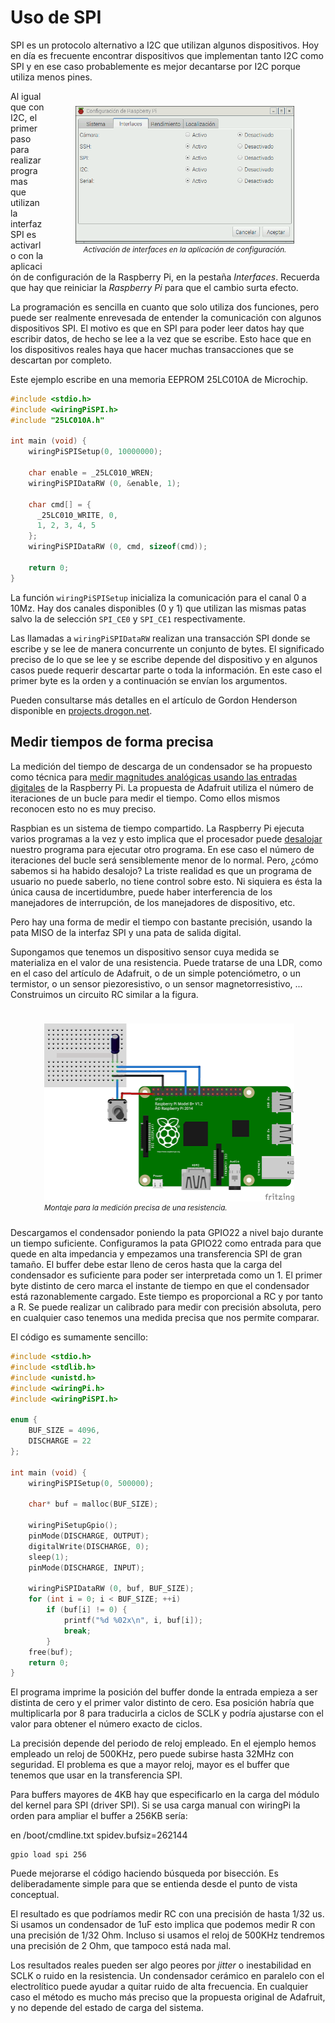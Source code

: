 [//]: # (-*- mode:markdown; coding:utf-8 -*-)

# Uso de SPI

SPI es un protocolo alternativo a I2C que utilizan algunos
dispositivos. Hoy en día es frecuente encontrar dispositivos que
implementan tanto I2C como SPI y en ese caso probablemente es mejor
decantarse por I2C porque utiliza menos pines.

<figure style="float:right;padding:10px">
  <img src="img/rpicfg-interfaces.png" width="350"/>
  <figcaption style="font-size:smaller;font-style:italic;text-align:center">
    Activación de interfaces en la aplicación de configuración.
  </figcaption>
</figure>

Al igual que con I2C, el primer paso para realizar programas que
utilizan la interfaz SPI es activarlo con la aplicación de
configuración de la Raspberry Pi, en la pestaña *Interfaces*.
Recuerda que hay que reiniciar la *Raspberry Pi* para que el cambio
surta efecto.

La programación es sencilla en cuanto que solo utiliza dos funciones,
pero puede ser realmente enrevesada de entender la comunicación con
algunos dispositivos SPI.  El motivo es que en SPI para poder leer
datos hay que escribir datos, de hecho se lee a la vez que se escribe.
Esto hace que en los dispositivos reales haya que hacer muchas
transacciones que se descartan por completo.

Este ejemplo escribe en una memoria EEPROM 25LC010A de Microchip.

``` C
#include <stdio.h>
#include <wiringPiSPI.h>
#include "25LC010A.h"

int main (void) {
    wiringPiSPISetup(0, 10000000);

    char enable = _25LC010_WREN;
    wiringPiSPIDataRW (0, &enable, 1);

    char cmd[] = {
      _25LC010_WRITE, 0,
      1, 2, 3, 4, 5
    };
    wiringPiSPIDataRW (0, cmd, sizeof(cmd));

    return 0;
}
```

La función `wiringPiSPISetup` inicializa la comunicación para el canal
0 a 10Mz. Hay dos canales disponibles (0 y 1) que utilizan las mismas
patas salvo la de selección `SPI_CE0` y `SPI_CE1` respectivamente.

Las llamadas a `wiringPiSPIDataRW` realizan una transacción SPI
donde se escribe y se lee de manera concurrente un conjunto de bytes.
El significado preciso de lo que se lee y se escribe depende del
dispositivo y en algunos casos puede requerir descartar parte o toda
la información.  En este caso el primer byte es la orden y a
continuación se envían los argumentos.

Pueden consultarse más detalles en el artículo de Gordon Henderson
disponible en [projects.drogon.net](https://projects.drogon.net/understanding-spi-on-the-raspberry-pi/).

## Medir tiempos de forma precisa

La medición del tiempo de descarga de un condensador se ha propuesto
como técnica para
[medir magnitudes analógicas usando las entradas digitales](https://learn.adafruit.com/basic-resistor-sensor-reading-on-raspberry-pi/overview)
de la Raspberry Pi.  La propuesta de Adafruit utiliza el número de
iteraciones de un bucle para medir el tiempo.  Como ellos mismos
reconocen esto no es muy preciso.

Raspbian es un sistema de tiempo compartido. La Raspberry Pi ejecuta
varios programas a la vez y esto implica que el procesador puede
[desalojar](https://en.wikipedia.org/wiki/Preemption_(computing))
nuestro programa para ejecutar otro programa. En ese caso el número de
iteraciones del bucle será sensiblemente menor de lo normal. Pero,
¿cómo sabemos si ha habido desalojo? La triste realidad es que un
programa de usuario no puede saberlo, no tiene control sobre esto.  Ni
siquiera es ésta la única causa de incertidumbre, puede haber
interferencia de los manejadores de interrupción, de los manejadores
de dispositivo, etc.

Pero hay una forma de medir el tiempo con bastante precisión, usando
la pata MISO de la interfaz SPI y una pata de salida digital.

Supongamos que tenemos un dispositivo sensor cuya medida se
materializa en el valor de una resistencia.  Puede tratarse de una
LDR, como en el caso del artículo de Adafruit, o de un simple
potenciómetro, o un termistor, o un sensor piezoresistivo, o un sensor
magnetorresistivo, ...  Construimos un circuito RC similar a la
figura.

<figure style="float:right; padding:10px">
  <img src="img/analog_bb.png" width="400">
  <figcaption style="font-size:smaller; font-style:italic">
  <div style="width:350px">
	Montaje para la medición precisa de una resistencia.
  </div>
  </figcaption>
</figure>


Descargamos el condensador poniendo la pata GPIO22 a nivel bajo
durante un tiempo suficiente.  Configuramos la pata GPIO22 como
entrada para que quede en alta impedancia y empezamos una
transferencia SPI de gran tamaño.  El buffer debe estar lleno de ceros
hasta que la carga del condensador es suficiente para poder ser
interpretada como un 1. El primer byte distinto de cero marca el
instante de tiempo en que el condensador está razonablemente
cargado. Este tiempo es proporcional a RC y por tanto a R.  Se puede
realizar un calibrado para medir con precisión absoluta, pero en
cualquier caso tenemos una medida precisa que nos permite comparar.

El código es sumamente sencillo:

``` C
#include <stdio.h>
#include <stdlib.h>
#include <unistd.h>
#include <wiringPi.h>
#include <wiringPiSPI.h>

enum {
    BUF_SIZE = 4096,
    DISCHARGE = 22
};

int main (void) {
    wiringPiSPISetup(0, 500000);

    char* buf = malloc(BUF_SIZE);

    wiringPiSetupGpio();
    pinMode(DISCHARGE, OUTPUT);
    digitalWrite(DISCHARGE, 0);
    sleep(1);
    pinMode(DISCHARGE, INPUT);

    wiringPiSPIDataRW (0, buf, BUF_SIZE);
    for (int i = 0; i < BUF_SIZE; ++i)
        if (buf[i] != 0) {
            printf("%d %02x\n", i, buf[i]);
            break;
        }
    free(buf);
    return 0;
}
```

El programa imprime la posición del buffer donde la entrada empieza a
ser distinta de cero y el primer valor distinto de cero. Esa posición
habría que multiplicarla por 8 para traducirla a ciclos de SCLK y
podría ajustarse con el valor para obtener el número exacto de ciclos.

La precisión depende del periodo de reloj empleado.  En el ejemplo
hemos empleado un reloj de 500KHz, pero puede subirse hasta 32MHz con
seguridad.  El problema es que a mayor reloj, mayor es el buffer que
tenemos que usar en la transferencia SPI.

Para buffers mayores de 4KB hay que especificarlo en la carga del
módulo del kernel para SPI (driver SPI).  Si se usa carga manual con
wiringPi la orden para ampliar el buffer a 256KB sería:

en /boot/cmdline.txt spidev.bufsiz=262144

```
gpio load spi 256
```

Puede mejorarse el código haciendo búsqueda por bisección. Es
deliberadamente simple para que se entienda desde el punto de vista
conceptual.

El resultado es que podríamos medir RC con una precisión de hasta 1/32
us. Si usamos un condensador de 1uF esto implica que podemos medir R
con una precisión de 1/32 Ohm. Incluso si usamos el reloj de 500KHz
tendremos una precisión de 2 Ohm, que tampoco está nada mal.

Los resultados reales pueden ser algo peores por *jitter* o
inestabilidad en SCLK o ruido en la resistencia. Un condensador
cerámico en paralelo con el electrolítico puede ayudar a quitar ruido
de alta frecuencia.  En cualquier caso el método es mucho más preciso
que la propuesta original de Adafruit, y no depende del estado de
carga del sistema.


